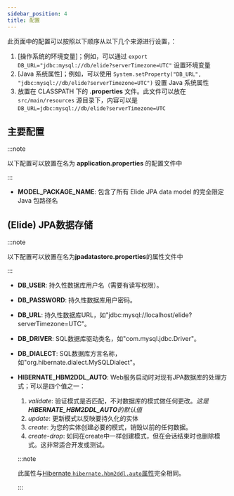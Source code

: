 ```yaml
---
sidebar_position: 4
title: 配置
---
```


此页面中的配置可以按照以下顺序从以下几个来源进行设置，：

1. [操作系统的环境变量]；例如，可以通过 `export DB_URL="jdbc:mysql://db/elide?serverTimezone=UTC"` 设置环境变量
2. [Java 系统属性]；例如，可以使用 `System.setProperty("DB_URL", "jdbc:mysql://db/elide?serverTimezone=UTC")` 设置 Java 系统属性
3. 放置在 CLASSPATH 下的 **.properties** 文件。此文件可以放在 `src/main/resources` 源目录下，内容可以是 `DB_URL=jdbc:mysql://db/elide?serverTimezone=UTC`

主要配置
-------

:::note

以下配置可以放置在名为 **application.properties** 的配置文件中

:::

- **MODEL_PACKAGE_NAME**: 包含了所有 Elide JPA data model 的完全限定 Java 包路径名

(Elide) JPA数据存储
---------------------

:::note

以下配置可以放置在名为**jpadatastore.properties**的属性文件中

:::

- **DB_USER**: 持久性数据库用户名（需要有读写权限）。
- **DB_PASSWORD**: 持久性数据库用户密码。
- **DB_URL**: 持久性数据库URL，如"jdbc:mysql://localhost/elide?serverTimezone=UTC"。
- **DB_DRIVER**: SQL数据库驱动类名，如"com.mysql.jdbc.Driver"。
- **DB_DIALECT**: SQL数据库方言名称，如"org.hibernate.dialect.MySQLDialect"。
- **HIBERNATE_HBM2DDL_AUTO**: Web服务启动时对现有JPA数据库的处理方式；可以是四个值之一：

    1. _validate_: 验证模式是否匹配，不对数据库的模式做任何更改。_这是**HIBERNATE_HBM2DDL_AUTO**的默认值_
    2. _update_: 更新模式以反映要持久化的实体
    3. _create_: 为您的实体创建必要的模式，销毁以前的任何数据。
    4. _create-drop_: 如同在create中一样创建模式，但在会话结束时也删除模式。这非常适合开发或测试。

  :::note

  此属性与[Hibernate `hibernate.hbm2ddl.auto`属性]完全相同。

  :::

[Hibernate `hibernate.hbm2ddl.auto`属性]: https://stackoverflow.com/questions/18077327/hibernate-hbm2ddl-auto-possible-values-and-what-they-do

[Java系统属性]: https://docs.oracle.com/javase/tutorial/essential/environment/sysprop.html

[操作系统环境变量]: https://docs.oracle.com/javase/tutorial/essential/environment/env.html
